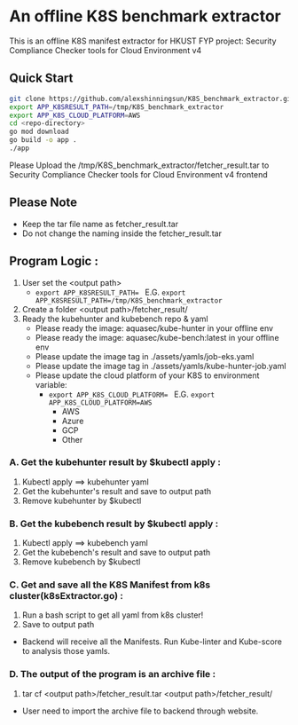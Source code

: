# An offline K8S benchmark extractor
This is an offline K8S manifest extractor for HKUST FYP project: Security Compliance Checker tools for Cloud Environment v4

## Quick Start
```bash 
git clone https://github.com/alexshinningsun/K8S_benchmark_extractor.git
export APP_K8SRESULT_PATH=/tmp/K8S_benchmark_extractor
export APP_K8S_CLOUD_PLATFORM=AWS
cd <repo-directory>
go mod download
go build -o app .
./app
```
Please Upload the /tmp/K8S_benchmark_extractor/fetcher_result.tar to Security Compliance Checker tools for Cloud Environment v4 frontend

## Please Note
  * Keep the tar file name as fetcher_result.tar
  * Do not change the naming inside the fetcher_result.tar
## Program Logic :
1. User set the \<output path\>
    - `export APP_K8SRESULT_PATH= ` E.G. `export APP_K8SRESULT_PATH=/tmp/K8S_benchmark_extractor`
1. Create a folder \<output path\>/fetcher_result/
1. Ready the kubehunter and kubebench repo & yaml
    - Please ready the image: aquasec/kube-hunter in your offline env
    - Please ready the image: aquasec/kube-bench:latest in your offline env
    - Please update the image tag in ./assets/yamls/job-eks.yaml
    - Please update the image tag in ./assets/yamls/kube-hunter-job.yaml
    - Please update the cloud platform of your K8S to environment variable: 
        - `export APP_K8S_CLOUD_PLATFORM= ` E.G. `export APP_K8S_CLOUD_PLATFORM=AWS`
            - AWS
            - Azure
            - GCP
            - Other

### A. Get the kubehunter result by $kubectl apply :
1. Kubectl apply ==>  kubehunter yaml
1. Get the kubehunter's result and save to output path
1. Remove kubehunter by $kubectl

### B. Get the kubebench result by $kubectl apply :

1. Kubectl apply ==> kubebench yaml
1. Get the kubebench's result and save to output path
1. Remove kubebench by $kubectl


### C. Get and save all the K8S Manifest from k8s cluster(k8sExtractor.go) :
1. Run a bash script to get all yaml from k8s cluster!
1. Save to output path
* Backend will receive all the Manifests. Run Kube-linter and Kube-score to analysis those yamls.


### D. The output of the program is an archive file :
1. tar cf \<output path\>/fetcher_result.tar \<output path\>/fetcher_result/
* User need to import the archive file to backend through website.


